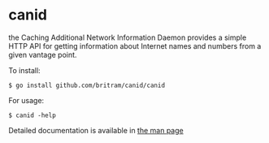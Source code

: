 # canid

the Caching Additional Network Information Daemon provides a simple HTTP API for getting information about Internet names and numbers from a given vantage point.

To install:

```
$ go install github.com/britram/canid/canid
```

For usage:

```
$ canid -help
```

Detailed documentation is available in [the man page](doc/canid.1.md)